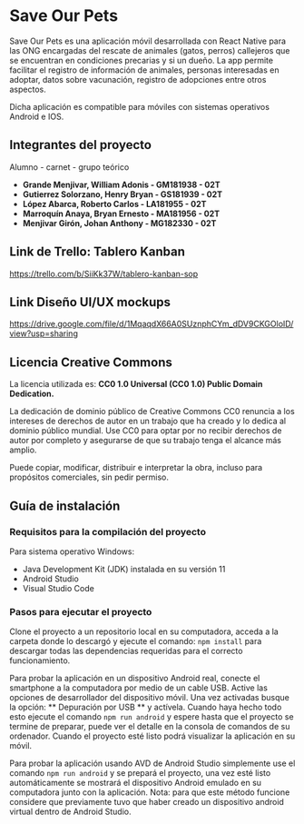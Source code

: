 # Save Our Pets

Save Our Pets es una aplicación móvil desarrollada con React Native para las ONG encargadas del rescate de animales (gatos, perros)
callejeros que se encuentran en condiciones precarias y si un dueño. La app permite facilitar el registro de información de 
animales, personas interesadas en adoptar, datos sobre vacunación, registro de adopciones entre otros aspectos.

Dicha aplicación es compatible para móviles con sistemas operativos Android e IOS.

## Integrantes del proyecto

Alumno - carnet - grupo teórico
* **Grande Menjivar, William Adonis - GM181938 - 02T** 
* **Gutierrez Solorzano, Henry Bryan - GS181939 - 02T**
* **López Abarca, Roberto Carlos - LA181955 - 02T**
* **Marroquín Anaya, Bryan Ernesto - MA181956 -  02T**
* **Menjivar Girón, Johan Anthony - MG182330 - 02T**

## Link de Trello: Tablero Kanban

https://trello.com/b/SiiKk37W/tablero-kanban-sop

## Link Diseño UI/UX mockups

https://drive.google.com/file/d/1MqaqdX66A0SUznphCYm_dDV9CKGOloID/view?usp=sharing

## Licencia Creative Commons
La licencia utilizada es: **CC0 1.0 Universal (CC0 1.0) Public Domain Dedication.**

La dedicación de dominio público de Creative Commons CC0 renuncia a los intereses de derechos de autor en un trabajo que ha creado y lo dedica al dominio público mundial. Use CC0 para optar por no recibir derechos de autor por completo y asegurarse de que su trabajo tenga el alcance más amplio. 

Puede copiar, modificar, distribuir e interpretar la obra, incluso para propósitos comerciales, sin pedir permiso.

## Guía de instalación

### Requisitos para la compilación del proyecto
Para sistema operativo Windows:

* Java Development Kit (JDK) instalada en su versión 11
* Android Studio
* Visual Studio Code

### Pasos para ejecutar el proyecto

Clone el proyecto a un repositorio local en su computadora, acceda a la carpeta donde lo descargó y ejecute el comando:
`npm install` para descargar todas las dependencias requeridas para el correcto funcionamiento.

Para probar la aplicación en un dispositivo Android real, conecte el smartphone a la computadora por medio de un cable USB.
Active las opciones de desarrollador del dispositivo móvil. Una vez activadas busque la opción: ** Depuración por USB ** y actívela. Cuando haya hecho todo esto ejecute el comando `npm run android` y espere hasta que el proyecto se termine de preparar, puede ver el detalle en la consola de comandos de su ordenador. Cuando el proyecto esté listo podrá visualizar la aplicación en su móvil.

Para probar la aplicación usando AVD de Android Studio simplemente use el comando `npm run android` y se prepará el proyecto, una vez
esté listo automáticamente se mostrará el dispositivo Android emulado en su computadora junto con la aplicación. Nota: para que este método
funcione considere que previamente tuvo que haber creado un dispositivo android virtual dentro de Android Studio. 




